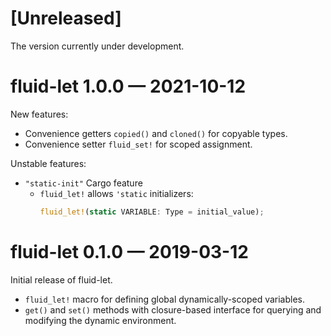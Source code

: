 [Unreleased]
============

The version currently under development.

fluid-let 1.0.0 — 2021-10-12
============================

New features:

- Convenience getters `copied()` and `cloned()` for copyable types.
- Convenience setter `fluid_set!` for scoped assignment.

Unstable features:

- `"static-init"` Cargo feature
  - `fluid_let!` allows `'static` initializers:
    ```rust
    fluid_let!(static VARIABLE: Type = initial_value);
    ```

fluid-let 0.1.0 — 2019-03-12
============================

Initial release of fluid-let.

- `fluid_let!` macro for defining global dynamically-scoped variables.
- `get()` and `set()` methods with closure-based interface for querying
  and modifying the dynamic environment.
